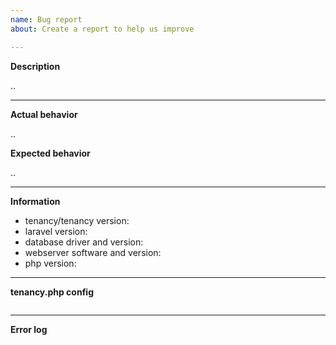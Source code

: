 ```yaml
---
name: Bug report
about: Create a report to help us improve

---
```


<!--
Feel free to open an issue for reporting problems with this package.

To make reporting issues easier, attempt to complete the below information. Delete
anything that doesn't apply to your request.
-->

__Description__

..

---

__Actual behavior__

..

__Expected behavior__

..

---
__Information__

- tenancy/tenancy version:
- laravel version:
- database driver and version:
- webserver software and version:
- php version:

---

__tenancy.php config__

```php

```

---

__Error log__

```text

```